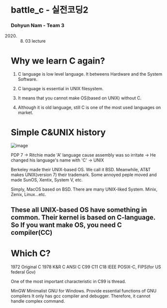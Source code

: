 # battle_c - 실전코딩2

### Dohyun Nam - Team 3

2020. 08. 03 lecture

# Why we learn C again? 

1. C language is low level language.
It betweens Hardware and the System Software.

2. C language is essential in UNIX filesystem.

3. It means that you cannot make OS(based on UNIX) without C.

4. Although it is old language, still C is one of the most used languages on market.

# Simple C&UNIX history

![image](/uploads/f58fdeb78e5378b602be0bb0d8d51e77/image.png)

PDP 7 -> Ritchie made 'A' language cause assembly was so irritate -> He changed his language's name
with 'C' -> UNIX 

Berkeley made their UNIX-based OS. We call it BSD.
Meanwhile, AT&T makes UNIX(version 7) their trademark.
Some annoyed peple moved and made SunOS, Xentix, System V, etc.

Simply, MacOS based on BSD. 
There are many UNIX-liked System. Minix, Zenix, Linux...etc.

These all UNIX-based OS have something in common. Their kernel is based on C-language.
So If you want make OS, you need C compiler(CC)
------------------------------------------

# Which C?

1972 Original C
1978 K&R C
ANSI C
C99
C11
C18
IEEE POSIX-C, FIPS(for US federal Gov)

One of the most important characteristic in C99 is thread.

MinGW
Minimalist GNU for Windows. Provide essential functions of GNU compilers
It only has gcc compiler and debugger. Therefore, it cannot handle complex command.